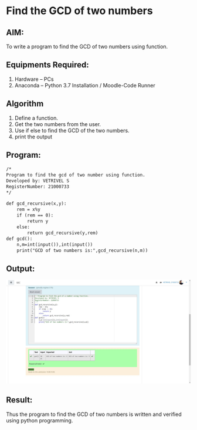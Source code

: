 # Find the GCD of two numbers

## AIM:
To write a program to find the GCD of two numbers using function.

## Equipments Required:
1. Hardware – PCs
2. Anaconda – Python 3.7 Installation / Moodle-Code Runner

## Algorithm
1. Define a function.
2. Get the two numbers from the user.
3. Use if else to find the GCD of the two numbers.
4. print the output

## Program:
```
/*
Program to find the gcd of two number using function.
Developed by: VETRIVEL S
RegisterNumber: 21000733
*/
```
~~~
def gcd_recursive(x,y):
    rem = x%y
    if (rem == 0):
        return y
    else:
        return gcd_recursive(y,rem)
def gcd():
    n,m=int(input()),int(input())
    print("GCD of two numbers is:",gcd_recursive(n,m))
~~~

## Output:
![gcd of two number](gcd.jpg)


## Result:
Thus the program to find the GCD of two numbers is written and verified using python programming.
